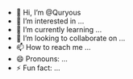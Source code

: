 - 👋 Hi, I’m @Quryous
- 👀 I’m interested in ...
- 🌱 I’m currently learning ...
- 💞️ I’m looking to collaborate on ...
- 📫 How to reach me ...
- 😄 Pronouns: ...
- ⚡ Fun fact: ...

<!---
Quryous/Quryous is a ✨ special ✨ repository because its `README.md` (this file) appears on your GitHub profile.
You can click the Preview link to take a look at your changes.
--->
